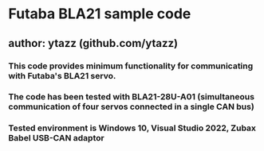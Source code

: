 
# Futaba BLA21 sample code

## author: ytazz (github.com/ytazz)

### This code provides minimum functionality for communicating with Futaba's BLA21 servo.
### The code has been tested with BLA21-28U-A01 (simultaneous communication of four servos connected in a single CAN bus)
### Tested environment is Windows 10, Visual Studio 2022, Zubax Babel USB-CAN adaptor

